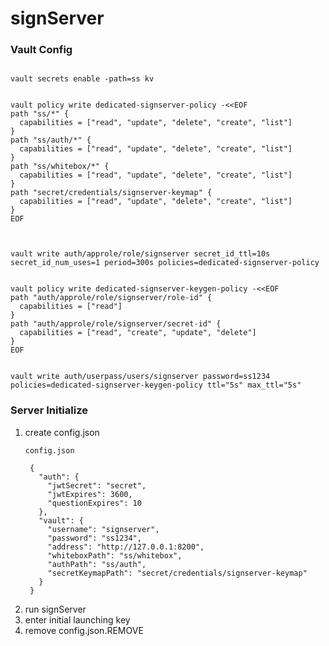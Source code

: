# signServer

### Vault Config
<pre><code>
vault secrets enable -path=ss kv


vault policy write dedicated-signserver-policy -&lt;&lt;EOF
path "ss/*" {
  capabilities = ["read", "update", "delete", "create", "list"]
}
path "ss/auth/*" {
  capabilities = ["read", "update", "delete", "create", "list"]
}
path "ss/whitebox/*" {
  capabilities = ["read", "update", "delete", "create", "list"]
}
path "secret/credentials/signserver-keymap" {
  capabilities = ["read", "update", "delete", "create", "list"]
}
EOF



vault write auth/approle/role/signserver secret_id_ttl=10s secret_id_num_uses=1 period=300s policies=dedicated-signserver-policy


vault policy write dedicated-signserver-keygen-policy -&lt;&lt;EOF
path "auth/approle/role/signserver/role-id" {
  capabilities = ["read"]
}
path "auth/approle/role/signserver/secret-id" {
  capabilities = ["read", "create", "update", "delete"]
}
EOF


vault write auth/userpass/users/signserver password=ss1234 policies=dedicated-signserver-keygen-policy ttl="5s" max_ttl="5s"
</code></pre>


### Server Initialize
1. create config.json
    <pre><code>config.json
    
    {
      "auth": {
        "jwtSecret": "secret",
        "jwtExpires": 3600,
        "questionExpires": 10
      },
      "vault": {
        "username": "signserver",
        "password": "ss1234",
        "address": "http://127.0.0.1:8200",
        "whiteboxPath": "ss/whitebox",
        "authPath": "ss/auth",
        "secretKeymapPath": "secret/credentials/signserver-keymap"
      }
    }</code></pre>
2. run signServer
3. enter initial launching key
4. remove config.json.REMOVE
